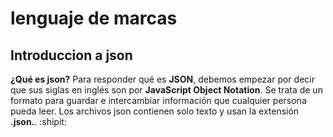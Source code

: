 # lenguaje de marcas
## Introduccion a json
**¿Qué es json?**
Para responder qué es __JSON__, debemos empezar por decir que sus siglas en inglés son por **JavaScript Object Notation**. Se trata de un formato para guardar e intercambiar información que cualquier persona pueda leer. Los archivos json contienen solo texto y usan la extensión __.json.__. :shipit:
